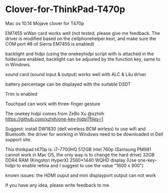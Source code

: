# Clover-for-ThinkPad-T470p
Mac os 10.14 Mojave clover for T470p

EM7455 wWan card works well (not tested, please give me feedback. The driver is modified based on the cellphonehelper.kext, and make sure the COM port #8 of Sierra EM7455 is enabled)

backlight and hidpi (using the onekeyhidpi script with is attached in the folder)are enabled, backlight can be adjusted by the function key, same to in Windows.

sound card (sound input & output) works well with ALC & Lilu driver

battery percentage can be displayed with the suitable DSDT

Trim is enabled

Touchpad can work with three-finger gesture

The onekey hidpi comes from ZeRo Xu @xzhiih https://github.com/xzhih/one-key-hidpi?files=1


Suggest:
install DW1830 (dell wireless BCM wirless) to use wifi and Bluetooth. the driver for working in Windows need to be downloaded in Dell support site.

This thinkpad t470p is:
i7-7700HQ
512GB intel 760p (Samsung PM981 cannot work in Mac OS, the only way is to change the hard drive)
32GB DDR4 RAM (Kingston HyperX)
2560*1440 WQHD display (Use one-key-hidpi to enable retina and I suggest to use the value "1600 x 900")

known issues:
the HDMI ouput and mini displayport output can not work

If you have any idea, please write feedback to me.
